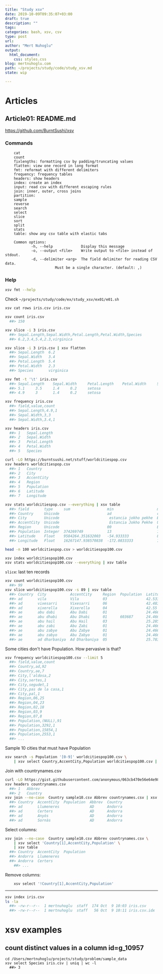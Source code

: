 ```yaml
---
title: "Study xsv"
date: 2019-10-09T09:35:07+03:00 
draft: true
description: ""
tags:
categories: bash, xsv, csv
type: post
url:
author: "Mert Nuhoglu"
output:
  html_document:
    css: styles.css
blog: mertnuhoglu.com
path: ~/projects/study/code/study_xsv.md
state: wip

---
```


# Articles

## Article01: README.md

https://github.com/BurntSushi/xsv

### Commands

		cat
		count
		fixlengths: formatting csv by padding/truncating values
		flatten: view one record in long format
		fmt: reformat with different delimiters
		frequency: frequency tables
		headers: show headers
		index: create an index
		input: read csv with different escaping rules
		join: inner, outer, cross joins
		partition: 
		sample
		reverse
		search
		select
		slice
		sort
		split
		stats
		table: show any csv table with elastic tabs

		Common options:
				-h, --help             Display this message
				-o, --output <file>    Write output to <file> instead of stdout.
				-d, --delimiter <arg>  The field delimiter for reading CSV data.
                           Must be a single character. (default: ,)
### Help

``` bash
xsv fmt --help
``` 

Check `~/projects/study/code/ex/study_xsv/ex01/e01.sh`

``` bash
xsv cat rows iris.csv iris.csv
``` 

``` bash
xsv count iris.csv
  ##> 150
``` 

``` bash
xsv slice -i 3 iris.csv
  ##> Sepal.Length,Sepal.Width,Petal.Length,Petal.Width,Species
  ##> 6.2,3.4,5.4,2.3,virginica

xsv slice -i 3 iris.csv | xsv flatten
  ##> Sepal.Length  6.2
  ##> Sepal.Width   3.4
  ##> Petal.Length  5.4
  ##> Petal.Width   2.3
  ##> Species       virginica
``` 

``` bash
xsv fmt -t '\t' iris.csv
  ##> Sepal.Length    Sepal.Width     Petal.Length    Petal.Width     Species
  ##> 5.1     3.5     1.4     0.2     setosa
  ##> 4.9     3       1.4     0.2     setosa
``` 

``` bash
xsv frequency iris.csv
  ##> field,value,count
  ##> Sepal.Length,4.9,1
  ##> Sepal.Width,3,3
  ##> Sepal.Width,3.4,1
``` 

``` bash
xsv headers iris.csv
  ##> 1   Sepal.Length
  ##> 2   Sepal.Width
  ##> 3   Petal.Length
  ##> 4   Petal.Width
  ##> 5   Species
``` 

``` bash
curl -LO https://burntsushi.net/stuff/worldcitiespop.csv
xsv headers worldcitiespop.csv
  ##> 1   Country
  ##> 2   City
  ##> 3   AccentCity
  ##> 4   Region
  ##> 5   Population
  ##> 6   Latitude
  ##> 7   Longitude
``` 

``` bash
xsv stats worldcitiespop.csv --everything | xsv table
  ##> field       type     sum                 min                    max              min_length  max_length  mean                stddev              median              mode        cardinality
  ##> Country     Unicode                      ad                     cn               2           2                                                                       af          43
  ##> City        Unicode                       estancia jokho pekhe  Ðuzaj            2           84                                                                      santa rosa  396982
  ##> AccentCity  Unicode                       Estancia Jokho Pekhe  Üçüncü Mahmudlu  2           84                                                                      Santa Rosa  399311
  ##> Region      Unicode                      00                     BD               0           2                                                   13                  02          95
  ##> Population  Integer  374269749           13                     10021437         0           8           62016.52841756412   300270.25907841505  12896                           5599
  ##> Latitude    Float    9584264.351632003   -54.933333             82.483333        1           12          19.851252996310613  25.15265180172531   30.842358500000003  50.8        148199
  ##> Longitude   Float    16267147.938570838  -172.0833333           167.966667       1           14          33.69306786723125   55.75055728925547   25.25               90.6666667  154842
``` 

``` bash
head -n 100 worldcitiespop.csv > worldcitiespop100.csv 
``` 

``` bash
xsv index worldcitiespop100.csv
xsv stats worldcitiespop100.csv --everything | xsv table
``` 

`slice`: last ten records

``` bash
xsv count worldcitiespop100.csv
  ##> 99
xsv slice worldcitiespop100.csv -s 89 | xsv table
  ##> Country  City           AccentCity     Region  Population  Latitude    Longitude
  ##> ad       vila           Vila           03                  42.5333333  1.5666667
  ##> ad       vixesarri      Vixesarri      06                  42.4833333  1.4666667
  ##> ad       xixerella      Xixerella      04                  42.55       1.4833333
  ##> ae       abu dabi       Abu Dabi       01                  24.466667   54.366667
  ##> ae       abu dhabi      Abu Dhabi      01      603687      24.466667   54.366667
  ##> ae       abu hail       Abu Hail       03                  25.285475   55.329611
  ##> ae       abu zabi       Abu Zabi       01                  24.466667   54.366667
  ##> ae       abu zabye      Abu Zabye      01                  24.466667   54.366667
  ##> ae       abu zabyo      Abu Zabyo      01                  24.466667   54.366667
  ##> ae       ad dharbaniya  Ad Dharbaniya  05                  25.783333   55.933333
``` 

Some cities don't have Population. How pervasive is that?

``` bash
xsv frequency worldcitiespop100.csv --limit 5
  ##> field,value,count
  ##> Country,ad,92
  ##> Country,ae,7
  ##> City,l'aldosa,2
  ##> City,sertes,1
  ##> City,segudet,1
  ##> City,pas de la casa,1
  ##> City,pal,1
  ##> Region,06,25
  ##> Region,04,23
  ##> Region,02,18
  ##> Region,03,9
  ##> Region,07,8
  ##> Population,(NULL),91
  ##> Population,3292,1
  ##> Population,15854,1
  ##> Population,2553,1
  ##> ...
``` 

Sample 10 cities that must have Population

``` bash
xsv search -s Population '[0-9]' worldcitiespop100.csv \
	| xsv select Country,AccentCity,Population worldcitiespop100.csv | xsv sample 10 > sample10.csv
``` 

Join with countrynames.csv

``` bash
curl -LO https://gist.githubusercontent.com/anonymous/063cb470e56e64e98cf1/raw/98e2589b801f6ca3ff900b01a87fbb7452eb35c7/countrynames.csv
xsv headers countrynames.csv
  ##> 1   Abbrev
  ##> 2   Country
xsv join --no-case  Country sample10.csv Abbrev countrynames.csv | xsv table
  ##> Country  AccentCity  Population  Abbrev  Country
  ##> ad       Llumeneres              AD      Andorra
  ##> ad       Certers                 AD      Andorra
  ##> ad       Anyós                   AD      Andorra
  ##> ad       Sornàs                  AD      Andorra
``` 

Select columns:

``` bash
xsv join --no-case  Country sample10.csv Abbrev countrynames.csv \
	| xsv select 'Country[1],AccentCity,Population' \
	| xsv table
  ##> Country  AccentCity  Population
  ##> Andorra  Llumeneres  
  ##> Andorra  Certers     
	##> ...
``` 

Remove columns:

``` bash
	xsv select '!Country[1],AccentCity,Population' 
``` 

---

``` bash
xsv index iris.csv
ls -la
  ##> -rw-r--r--  1 mertnuhoglu  staff  174 Oct  9 10:03 iris.csv
  ##> -rw-r--r--  1 mertnuhoglu  staff   56 Oct  9 10:11 iris.csv.idx
``` 

# xsv examples

## count distinct values in a column  id=g_10957

``` 
cd /Users/mertnuhoglu/projects/study/problem/sample_data
xsv select Species iris.csv | uniq | wc -l
  ##> 3
``` 



